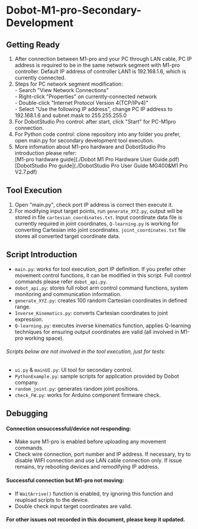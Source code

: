 # Dobot-M1-pro-Secondary-Development
## Getting Ready
1. After connection between M1-pro and your PC through LAN cable, PC IP address is required to be in the same network segment with M1-pro controller. Default IP address of controller LAN1 is 192.168.1.6, which is currently connected.
2. Steps for PC network segment modification:
<br> - Search "View Network Connections"
<br> - Right-click "Properties" on currently-connected network
<br> - Double-click "Internet Protocol Version 4(TCP/IPv4)"
<br> - Select "Use the following IP address", change PC IP address to 192.168.1.6 and subnet mask to 255.255.255.0
3. For DobotStudio Pro control: after start, click "Start" for PC-M1pro connection.
4. For Python code control: clone repository into any folder you prefer, open main.py for secondary development tool execution.
5. More infomation about M1-pro hardware and DobotStudio Pro introduction please refer:
<br> [M1-pro hardware guide](./Dobot M1 Pro Hardware User Guide.pdf) 
<br> [DobotStudio Pro guide](./DobotStudio Pro User Guide MG400&M1 Pro V2.7.pdf)
## Tool Execution
1. Open "main.py", check port IP address is correct then execute it.
2. For modifying input target points, run `generate_XYZ.py`, output will be stored in file `cartesian_coordinates.txt`. Input coordinate data file is currently required in joint coordinates, `Q-learning.py` is working for converting Cartesian into joint coordinates. `joint_coordinates.txt` file stores all converted target coordinate data.


## Script Introduction
- `main.py`: works for tool execution, port IP definition. If you prefer other movement control functions, it can be modified in this script. Full control commands please refer `dobot_api.py`.
- `dobot_api.py`: stores full robot arm control command functions, system monitoring and communication information.
- `generate_XYZ.py`: creates 100 random Cartesian coordinates in defined range.
- `Inverse_Kinematics.py`: converts Cartesian coordinates to joint expression.
- `Q-learning.py`: executes inverse kinematics function, applies Q-learning techniques for ensuring output coordinates are valid (all involved in M1-pro working space).
###### Scripts below are not involved in the tool execution, just for tests:
- `ui.py` & `mainUI.py`: UI tool for secondary control.
- `PythonExample.py`: sample scripts for application provided by Dobot company.
- `random_joint.py`: generates random joint positions.
- `check_FW.py`: works for Arduino component firmware check.

## Debugging
#### Connection unsuccessful/device not responding: 
- Make sure M1-pro is enabled before uploading any movement commands.
- Check wire connection, port number and IP address. If necessary, try to disable WIFI connection and use LAN cable connection only. If issue remains, try rebooting devices and remodifying IP address.
#### Successful connection but M1-pro not moving: 
- If `WaitArrive()` function is enabled, try ignoring this function and reupload scripts to the device.
- Double check input target coordinates are valid.
#### For other issues not recorded in this document, please keep it updated.